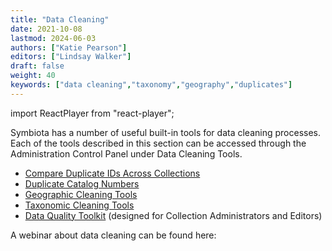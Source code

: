 ```yaml
---
title: "Data Cleaning"
date: 2021-10-08
lastmod: 2024-06-03
authors: ["Katie Pearson"]
editors: ["Lindsay Walker"]
draft: false
weight: 40 
keywords: ["data cleaning","taxonomy","geography","duplicates"]
---
```


import ReactPlayer from "react-player";

Symbiota has a number of useful built-in tools for data cleaning processes. Each of the tools described in this section can be accessed through the Administration Control Panel under Data Cleaning Tools.

- [Compare Duplicate IDs Across Collections](/docs/Collection_Manager_Guide/Data_Cleaning/compare_duplicate_ids)
- [Duplicate Catalog Numbers](/docs/Collection_Manager_Guide/Data_Cleaning/duplicate_catalog_numbers)
- [Geographic Cleaning Tools](/docs/Collection_Manager_Guide/Data_Cleaning/geographic_cleaning)
- [Taxonomic Cleaning Tools](/docs/Collection_Manager_Guide/Data_Cleaning/taxonomic_cleaning)
- [Data Quality Toolkit](/docs/Editor_Guide/data_quality_toolkit) (designed for Collection Administrators and Editors)

A webinar about data cleaning can be found here:

<ReactPlayer
  playing={false}
  controls
  url="https://www.youtube.com/watch?v=k3VkKqLoecs"
/>